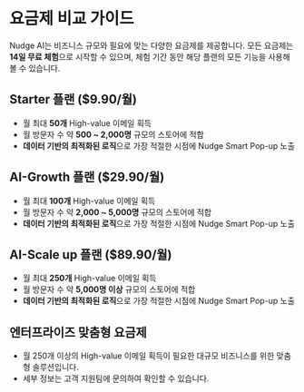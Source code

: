 # 요금제 비교 가이드

Nudge AI는 비즈니스 규모와 필요에 맞는 다양한 요금제를 제공합니다. 모든 요금제는 **14일 무료 체험**으로 시작할 수 있으며, 체험 기간 동안 해당 플랜의 모든 기능을 사용해볼 수 있습니다.

## Starter 플랜 ($9.90/월)

*   월 최대 **50개** High-value 이메일 획득
*   월 방문자 수 약 **500 ~ 2,000명** 규모의 스토어에 적합
*   **데이터 기반의 최적화된 로직**으로 가장 적절한 시점에 Nudge Smart Pop-up 노출

## AI-Growth 플랜 ($29.90/월)

*   월 최대 **100개** High-value 이메일 획득
*   월 방문자 수 약 **2,000 ~ 5,000명** 규모의 스토어에 적합
*   **데이터 기반의 최적화된 로직**으로 가장 적절한 시점에 Nudge Smart Pop-up 노출

## AI-Scale up 플랜 ($89.90/월)

*   월 최대 **250개** High-value 이메일 획득
*   월 방문자 수 약 **5,000명 이상** 규모의 스토어에 적합
*   **데이터 기반의 최적화된 로직**으로 가장 적절한 시점에 Nudge Smart Pop-up 노출

## 엔터프라이즈 맞춤형 요금제

*   월 250개 이상의 High-value 이메일 획득이 필요한 대규모 비즈니스를 위한 맞춤형 솔루션입니다.
*   세부 정보는 고객 지원팀에 문의하여 확인할 수 있습니다.

